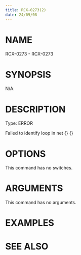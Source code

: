 ```yaml
---
title: RCX-0273(2)
date: 24/09/08
---
```


# NAME

RCX-0273 - RCX-0273

# SYNOPSIS

N/A.

# DESCRIPTION

Type: ERROR

Failed to identify loop in net {} {}

# OPTIONS

This command has no switches.

# ARGUMENTS

This command has no arguments.

# EXAMPLES

# SEE ALSO
